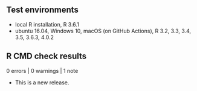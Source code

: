 ## Test environments
* local R installation, R 3.6.1
* ubuntu 16.04, Windows 10, macOS (on GitHub Actions), R 3.2, 3.3, 3.4, 3.5, 3.6.3, 4.0.2

## R CMD check results

0 errors | 0 warnings | 1 note

* This is a new release.
